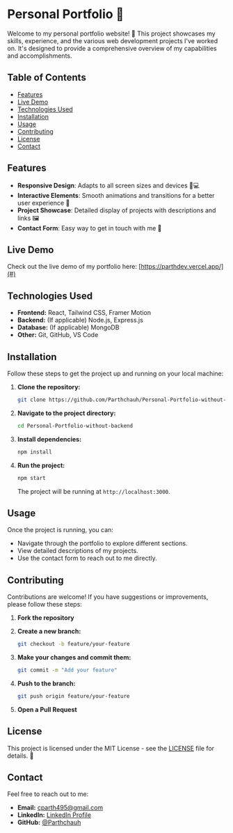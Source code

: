 # Personal Portfolio 🚀

Welcome to my personal portfolio website! 🌟 This project showcases my skills, experience, and the various web development projects I've worked on. It's designed to provide a comprehensive overview of my capabilities and accomplishments.

## Table of Contents

- [Features](#features)
- [Live Demo](#live-demo)
- [Technologies Used](#technologies-used)
- [Installation](#installation)
- [Usage](#usage)
- [Contributing](#contributing)
- [License](#license)
- [Contact](#contact)

## Features

- **Responsive Design**: Adapts to all screen sizes and devices 📱💻
- **Interactive Elements**: Smooth animations and transitions for a better user experience 🎨
- **Project Showcase**: Detailed display of projects with descriptions and links 🖼️
- **Contact Form**: Easy way to get in touch with me 📧

## Live Demo

Check out the live demo of my portfolio here: [https://parthdev.vercel.app/](#)

## Technologies Used

- **Frontend:** React, Tailwind CSS, Framer Motion
- **Backend:** (If applicable) Node.js, Express.js
- **Database:** (If applicable) MongoDB
- **Other:** Git, GitHub, VS Code

## Installation

Follow these steps to get the project up and running on your local machine:

1. **Clone the repository:**

    ```bash
    git clone https://github.com/Parthchauh/Personal-Portfolio-without-backend.git
    ```

2. **Navigate to the project directory:**

    ```bash
    cd Personal-Portfolio-without-backend
    ```

3. **Install dependencies:**

    ```bash
    npm install
    ```

4. **Run the project:**

    ```bash
    npm start
    ```

    The project will be running at `http://localhost:3000`.

## Usage

Once the project is running, you can:

- Navigate through the portfolio to explore different sections.
- View detailed descriptions of my projects.
- Use the contact form to reach out to me directly.

## Contributing

Contributions are welcome! If you have suggestions or improvements, please follow these steps:

1. **Fork the repository**
2. **Create a new branch:**

    ```bash
    git checkout -b feature/your-feature
    ```

3. **Make your changes and commit them:**

    ```bash
    git commit -m "Add your feature"
    ```

4. **Push to the branch:**

    ```bash
    git push origin feature/your-feature
    ```

5. **Open a Pull Request**

## License

This project is licensed under the MIT License - see the [LICENSE](LICENSE) file for details. 📝

## Contact

Feel free to reach out to me:

- **Email:** [cparth495@gmail.com](mailto:cparth495@gmail.com)
- **LinkedIn:** [LinkedIn Profile](https://www.linkedin.com/in/parthchauhan0702)
- **GitHub:** [@Parthchauh](https://github.com/Parthchauh)
